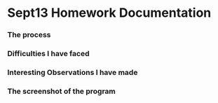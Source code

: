 # Sept13 Homework Documentation

### The process

### Difficulties I have faced

### Interesting Observations I have made

### The screenshot of the program
